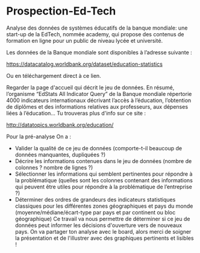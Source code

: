# Prospection-Ed-Tech
Analyse des données de systèmes éducatifs de la banque mondiale: une start-up de la EdTech, nommée academy, qui propose des contenus de formation en ligne pour un public de niveau lycée et université.

Les données de la Banque mondiale sont disponibles à l’adresse suivante :

https://datacatalog.worldbank.org/dataset/education-statistics

Ou en téléchargement direct à ce lien.

Regarder la page d'accueil qui décrit le jeu de données. En résumé, l’organisme “EdStats All Indicator Query” de la Banque mondiale répertorie 4000 indicateurs internationaux décrivant l’accès à l’éducation, l’obtention de diplômes et des informations relatives aux professeurs, aux dépenses liées à l’éducation... Tu trouveras plus d'info sur ce site :

http://datatopics.worldbank.org/education/

Pour la pré-analyse On a  :

- Valider la qualité de ce jeu de données (comporte-t-il beaucoup de données manquantes, dupliquées ?)
- Décrire les informations contenues dans le jeu de données (nombre de colonnes ? nombre de lignes ?)
- Sélectionner les informations qui semblent pertinentes pour répondre à la problématique (quelles sont les colonnes contenant des informations qui peuvent être utiles pour répondre à la problématique de l’entreprise ?)
- Déterminer des ordres de grandeurs des indicateurs statistiques classiques pour les différentes zones géographiques et pays du monde (moyenne/médiane/écart-type par pays et par continent ou bloc géographique)
Ce travail va nous permettre de déterminer si ce jeu de données peut informer les décisions d'ouverture vers de nouveaux pays. On va partager ton analyse avec le board, alors merci de soigner la présentation et de l'illustrer avec des graphiques pertinents et lisibles !
